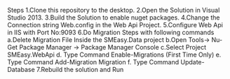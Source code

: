 Steps
1.Clone this repository to the desktop.
2.Open the Solution in Visual Studio 2013.
3.Build the Solution to enable nuget packages.
4.Change the Connection string Web.config in the Web Api Project.
5.Configure Web Api in IIS with Port No:9093
6.Do Migration Steps with following commands
   a.Delete Migration File Inside the SMEasy.Data project
   b.Open Tools-> Nu-Get Package Manager -> Package Manager Console
   c.Select Project SMEasy.WebApi
   d. Type Command Enable-Migrations (First Time Only)
   e. Type Command Add-Migration Migration
   f. Type Command Update-Database
7.Rebuild the solution and Run
